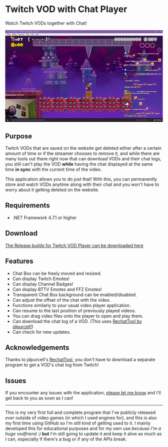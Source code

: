 # Twitch VOD with Chat Player
Watch Twitch VODs together with Chat!

![Screenshot 1](https://raw.githubusercontent.com/Alycse/TwitchVodWithChatPlayer/master/Screenshots/Screenshot-1.png?token=ADIMGY25NL3ETRAWPI6XZDK5DPTV4)

## Purpose
Twitch VODs that are saved on the website get deleted either after a certain amount of time or if the streamer chooses to remove it, and while there are many tools out there right now that can download VODs and their chat logs, you still can't play the VOD **while** having the chat displayed at the same time **in sync** with the current time of the video.

This application allows you to do just that! With this, you can permanently store and watch VODs anytime along with their chat and you won't have to worry about it getting deleted on the website.

## Requirements
 - .NET Framework 4.7.1 or higher

## Download
 [The Release builds for Twitch VOD Player can be downloaded here](https://github.com/Alycse/TwitchVodWithChatPlayer/releases)
 
## Features
 - Chat Box can be freely moved and resized.
 - Can display Twitch Emotes!
 - Can display Channel Badges!
 - Can display BTTV Emotes and FFZ Emotes!
 - Transparent Chat Box background can be enabled/disabled.
 - Can adjust the offset of the chat with the video.
 - Functions similarly to your usual video player application.
 - Can resume to the last position of previously played videos.
 - You can drag video files onto the player to open and play them.
 - Can download the chat log of a VOD. (This uses [RechatTool by jdpurcell!](https://github.com/jdpurcell/RechatTool))
 - Can check for new updates.

## Acknowledgements
Thanks to jdpurcell's [RechatTool](https://github.com/jdpurcell/RechatTool), you don't have to download a separate program to get a VOD's chat log from Twitch!

## Issues
If you encounter any issues with the application, [please let me know](https://github.com/Alycse/TwitchVodWithChatPlayer/issues) and I'll get back to you as soon as I can!

---

This is my very first full and complete program that I've publicly released *ever* outside of video games (in which I used engines for), and this is also my first time using GitHub so I'm still kind of getting used to it. I mainly developed this for educational purposes and for my own use *because I'm a huge vodfriend :)* **but** I'm still going to update it and keep it alive as much as I can, especially if there's a bug or if any of the APIs break.
